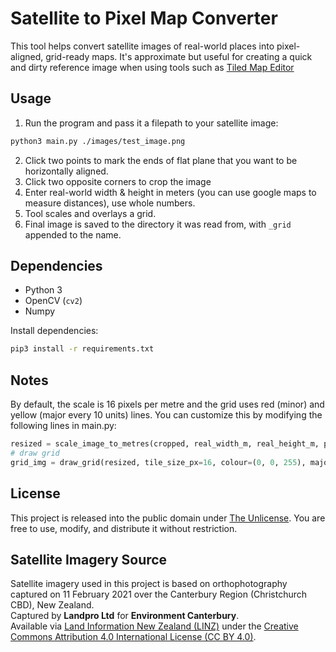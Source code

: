 # Satellite to Pixel Map Converter

This tool helps convert satellite images of real-world places into pixel-aligned, grid-ready maps. It's approximate but useful for creating a quick and dirty reference image when using tools such as [Tiled Map Editor](https://www.mapeditor.org/)

## Usage

1. Run the program and pass it a filepath to your satellite image: 
```bash
python3 main.py ./images/test_image.png
```
2. Click two points to mark the ends of flat plane that you want to be horizontally aligned.
3. Click two opposite corners to crop the image
4. Enter real-world width & height in meters (you can use google maps to measure distances), use whole numbers.
5. Tool scales and overlays a grid.
6. Final image is saved to the directory it was read from, with `_grid` appended to the name.

## Dependencies

- Python 3
- OpenCV (`cv2`)
- Numpy

Install dependencies:

```bash
pip3 install -r requirements.txt
```

## Notes

By default, the scale is 16 pixels per metre and the grid uses red (minor) and yellow (major every 10 units) lines. You can customize this by modifying the following lines in main.py:
```python
resized = scale_image_to_metres(cropped, real_width_m, real_height_m, pixels_per_m=16)
# draw grid
grid_img = draw_grid(resized, tile_size_px=16, colour=(0, 0, 255), major_colour=(0, 255, 255))
```

## License

This project is released into the public domain under [The Unlicense](https://unlicense.org/). You are free to use, modify, and distribute it without restriction.

## Satellite Imagery Source

Satellite imagery used in this project is based on orthophotography captured on 11 February 2021 over the Canterbury Region (Christchurch CBD), New Zealand.  
Captured by **Landpro Ltd** for **Environment Canterbury**.  
Available via [Land Information New Zealand (LINZ)](https://data.linz.govt.nz/layer/106915-christchurch-005m-urban-aerial-photos-2021/) under the [Creative Commons Attribution 4.0 International License (CC BY 4.0)](https://creativecommons.org/licenses/by/4.0/).
